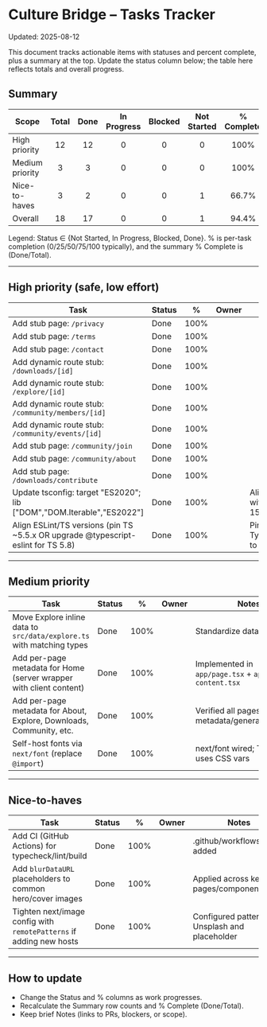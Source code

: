 # Culture Bridge – Tasks Tracker

Updated: 2025-08-12

This document tracks actionable items with statuses and percent complete, plus a summary at the top. Update the status column below; the table here reflects totals and overall progress.

## Summary

| Scope           | Total | Done | In Progress | Blocked | Not Started | % Complete |
|-----------------|:-----:|:----:|:-----------:|:-------:|:-----------:|:----------:|
| High priority   |  12   |  12  |      0      |    0    |      0      |   100%     |
| Medium priority |   3   |   3  |      0      |    0    |      0      |   100%     |
| Nice-to-haves   |   3   |   2  |      0      |    0    |      1      |   66.7%    |
| Overall         |  18   |  17  |      0      |    0    |      1      |   94.4%    |

Legend: Status ∈ {Not Started, In Progress, Blocked, Done}. % is per-task completion (0/25/50/75/100 typically), and the summary % Complete is (Done/Total).

---

## High priority (safe, low effort)

| Task | Status | % | Owner | Notes |
|------|--------|---|:-----:|-------|
| Add stub page: `/privacy` | Done | 100% |  |  |
| Add stub page: `/terms` | Done | 100% |  |  |
| Add stub page: `/contact` | Done | 100% |  |  |
| Add dynamic route stub: `/downloads/[id]` | Done | 100% |  |  |
| Add dynamic route stub: `/explore/[id]` | Done | 100% |  |  |
| Add dynamic route stub: `/community/members/[id]` | Done | 100% |  |  |
| Add dynamic route stub: `/community/events/[id]` | Done | 100% |  |  |
| Add stub page: `/community/join` | Done | 100% |  |  |
| Add stub page: `/community/about` | Done | 100% |  |  |
| Add stub page: `/downloads/contribute` | Done | 100% |  |  |
| Update tsconfig: target "ES2020"; lib ["DOM","DOM.Iterable","ES2022"] | Done | 100% |  | Aligned with Next 15 |
| Align ESLint/TS versions (pin TS ~5.5.x OR upgrade @typescript-eslint for TS 5.8) | Done | 100% |  | Pinned TypeScript to ~5.5.4 |

---

## Medium priority

| Task | Status | % | Owner | Notes |
|------|--------|---|:-----:|-------|
| Move Explore inline data to `src/data/explore.ts` with matching types | Done | 100% |  | Standardize data source |
| Add per-page metadata for Home (server wrapper with client content) | Done | 100% |  | Implemented in `app/page.tsx` + `app/home-content.tsx` |
| Add per-page metadata for About, Explore, Downloads, Community, etc. | Done | 100% |  | Verified all pages export metadata/generateMetadata |
| Self-host fonts via `next/font` (replace `@import`) | Done | 100% |  | next/font wired; Tailwind uses CSS vars |

---

## Nice-to-haves

| Task | Status | % | Owner | Notes |
|------|--------|---|:-----:|-------|
| Add CI (GitHub Actions) for typecheck/lint/build | Done | 100% |  | .github/workflows/ci.yml added |
| Add `blurDataURL` placeholders to common hero/cover images | Done | 100% |  | Applied across key pages/components |
| Tighten next/image config with `remotePatterns` if adding new hosts | Done | 100% |  | Configured patterns for Unsplash and placeholder |

---

## How to update

- Change the Status and % columns as work progresses.
- Recalculate the Summary row counts and % Complete (Done/Total).
- Keep brief Notes (links to PRs, blockers, or scope).

